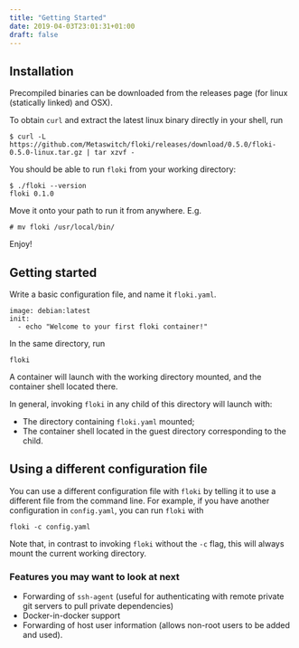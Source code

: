 ```yaml
---
title: "Getting Started"
date: 2019-04-03T23:01:31+01:00
draft: false
---
```


## Installation

Precompiled binaries can be downloaded from the releases page (for linux (statically linked) and OSX).

To obtain `curl` and extract the latest linux binary directly in your shell, run

```
$ curl -L https://github.com/Metaswitch/floki/releases/download/0.5.0/floki-0.5.0-linux.tar.gz | tar xzvf -
```

You should be able to run `floki` from your working directory:

```
$ ./floki --version
floki 0.1.0
```

Move it onto your path to run it from anywhere. E.g.

```
# mv floki /usr/local/bin/
```

Enjoy!

## Getting started

Write a basic configuration file, and name it `floki.yaml`.

```
image: debian:latest
init:
  - echo "Welcome to your first floki container!"
```

In the same directory, run

```
floki
```

A container will launch with the working directory mounted, and the container shell located there.

In general, invoking `floki` in any child of this directory will launch with:
- The directory containing `floki.yaml` mounted;
- The container shell located in the guest directory corresponding to the child.

## Using a different configuration file

You can use a different configuration file with `floki` by telling it to use a different file from the command line. For example, if you have another configuration in `config.yaml`, you can run `floki` with

```
floki -c config.yaml
```

Note that, in contrast to invoking `floki` without the `-c` flag, this will always mount the current working directory.

### Features you may want to look at next

- Forwarding of `ssh-agent` (useful for authenticating with remote private git servers to pull private dependencies)
- Docker-in-docker support
- Forwarding of host user information (allows non-root users to be added and used).
